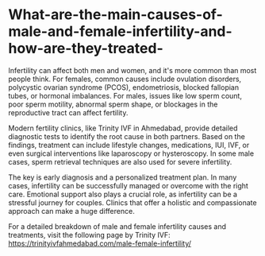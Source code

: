# What-are-the-main-causes-of-male-and-female-infertility-and-how-are-they-treated-

Infertility can affect both men and women, and it's more common than most people think. For females, common causes include ovulation disorders, polycystic ovarian syndrome (PCOS), endometriosis, blocked fallopian tubes, or hormonal imbalances. For males, issues like low sperm count, poor sperm motility, abnormal sperm shape, or blockages in the reproductive tract can affect fertility.

Modern fertility clinics, like Trinity IVF in Ahmedabad, provide detailed diagnostic tests to identify the root cause in both partners. Based on the findings, treatment can include lifestyle changes, medications, IUI, IVF, or even surgical interventions like laparoscopy or hysteroscopy. In some male cases, sperm retrieval techniques are also used for severe infertility.

The key is early diagnosis and a personalized treatment plan. In many cases, infertility can be successfully managed or overcome with the right care. Emotional support also plays a crucial role, as infertility can be a stressful journey for couples. Clinics that offer a holistic and compassionate approach can make a huge difference.

For a detailed breakdown of male and female infertility causes and treatments, visit the following page by Trinity IVF:
https://trinityivfahmedabad.com/male-female-infertility/
